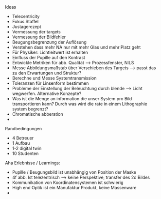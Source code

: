 Ideas
* Telecentricity
* Fokus Staffel
* Justagerezept
* Vermessung der targets
* Vermessung der Bildfehler
* Beugungsbegrenzung der Auflösung
* Verstehen dass mehr NA nur mit mehr Glas und mehr Platz geht
* Für Physiker: Lichtleitwert ist erhalten
* Einfluss der Pupille auf den Kontrast
* Entwickle Metriken für abb. Qualität --> Prozessfenster, NILS
* Messe Abbildungsmaßstab über Verschieben des Targets --> passt das zu den Erwartungen und Struktur?
* Berechne und Messe Systemtransmission
* Toleranzen für Linsenform bestimmen
* Probleme der Einstellung der Beleuchtung durch blende --> Licht wegwerfen. Alternative Konzepte?
* Was ist die Menge an information die unser System pro Bild transportieren kann? Durch was wird die rate in einem Lithographie system begrenzt?
* Chromatische abberation
*

Randbedingungen
* 4 Betreuer
* 1 Aufbau
* 1-2 digital twin
* 10 Studenten

Aha Erlebnisse / Learnings:
* Pupille / Beugungsbild ist unabhängig von Position der Maske
* 4f abb. Ist telezentrisch --> keine Perspektive, transfer des 2d Bildes
* Kommunikation von Koordinatensystemen ist schwierig
* High end Optik ist ein Manufaktur Produkt, keine Massenware
*
